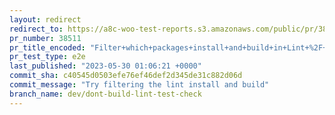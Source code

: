 ```yaml
---
layout: redirect
redirect_to: https://a8c-woo-test-reports.s3.amazonaws.com/public/pr/38511/e2e/index.html
pr_number: 38511
pr_title_encoded: "Filter+which+packages+install+and+build+in+Lint+%2F+Test+JS+CI+check"
pr_test_type: e2e
last_published: "2023-05-30 01:06:21 +0000"
commit_sha: c40545d0503efe76ef46def2d345de31c882d06d
commit_message: "Try filtering the lint install and build"
branch_name: dev/dont-build-lint-test-check
---
```

